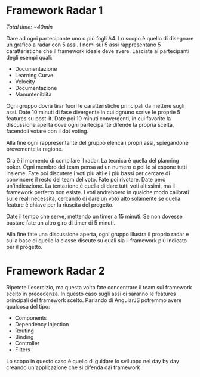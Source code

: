 # Framework Radar 1

*Total time: ~40min*

Dare ad ogni partecipante uno o più fogli A4. Lo scopo è quello di disegnare un grafico a radar con 5 assi. I nomi sui 5 assi rappresentano 5 caratteristiche che il framework ideale deve avere. Lasciate ai partecipanti degli esempi quali:

* Documentazione
* Learning Curve
* Velocity
* Documentazione
* Manunteniblità

Ogni gruppo dovrà tirar fuori le caratteristiche principali da mettere sugli assi. Date 10 minuti di fase divergente in cui ognuno scrive le proprie 5 features su post-it. Date poi 10 minuti convergenti, in cui favorite la discussione aperta dove ogni partecipante difende la propria scelta, facendoli votare con il dot voting.

Alla fine ogni rappresentante del gruppo elenca i propri assi, spiegandone brevemente la ragione.

Ora è il momento di compilare il radar. La tecnica è quella del planning poker. Ogni membro del team pensa ad un numero e poi lo si espone tutti insieme. Fate poi discutere i voti più alti e i più bassi per cercare di convincere il resto del team del voto. Fate poi rivotare. Date però un'indicazione. La tentazione è quella di dare tutti voti altissimi, ma il framework perfetto non esiste. I voti andrebbero in qualche modo calibrati sulle reali necessità, cercando di dare un voto alto solamente se quella feature è chiave per la riuscita del progetto.

Date il tempo che serve, mettendo un timer a 15 minuti. Se non dovesse bastare fate un altro giro di timer di 5 minuti.

Alla fine fate una discussione aperta, ogni gruppo illustra il proprio radar e sulla base di quello la classe discute su quali sia il framework più indicato per il progetto.

# Framework Radar 2

Ripetete l'esercizio, ma questa volta fate concentrare il team sul framework scelto in precedenza. In questo caso sugli assi ci saranno le features principali del framework scelto. Parlando di AngularJS potremmo avere qualcosa del tipo:

*   Components
*   Dependency Injection
*   Routing
*   Binding
*   Controller
*   Filters

Lo scopo in questo caso è quello di guidare lo sviluppo nel day by day creando un'applicazione che si difenda dai framework